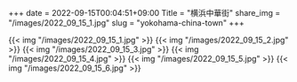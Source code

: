 +++
date  = 2022-09-15T00:04:51+09:00
Title = "横浜中華街"
share_img = "/images/2022_09_15_1.jpg"
slug = "yokohama-china-town"
+++

{{< img "/images/2022_09_15_1.jpg" >}}
{{< img "/images/2022_09_15_2.jpg" >}}
{{< img "/images/2022_09_15_3.jpg" >}}
{{< img "/images/2022_09_15_4.jpg" >}}
{{< img "/images/2022_09_15_5.jpg" >}}
{{< img "/images/2022_09_15_6.jpg" >}}